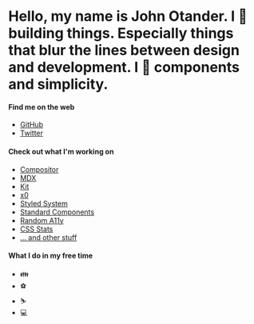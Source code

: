 # Hello, my name is John Otander. I 🖤 building things. Especially things that blur the lines between design and development. I 🖤 components and simplicity.

#### Find me on the web

- [GitHub][gh]
- [Twitter][tw]

#### Check out what I'm working on

- [Compositor][c8r]
- [MDX][mdx]
- [Kit][kit]
- [x0][x0]
- [Styled System][sys]
- [Standard Components][std]
- [Random A11y][rand]
- [CSS Stats][css]
- [... and other stuff][gh]

#### What I do in my free time

- :family:
- :soccer:
- :skier:
- :computer:

[gh]: https://github.com/johno
[tw]: https://twitter.com/4lpine
[c8r]: https://compositor.io
[mdx]: https://github.com/mdx-js/mdx
[kit]: https://github.com/c8r/kit
[x0]: https://github.com/c8r/x0
[sys]: https://github.com/jxnblk/styled-system
[std]: https://github.com/standard-components
[rand]: https://github.com/johno/random-a11y
[css]: https://cssstats.com
